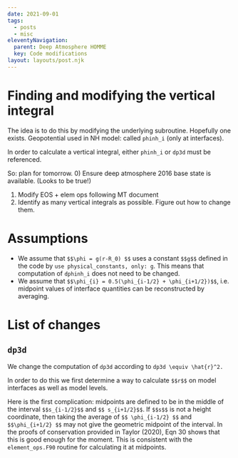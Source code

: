 ```yaml
---
date: 2021-09-01
tags:
  - posts
  - misc
eleventyNavigation:
  parent: Deep Atmosphere HOMME
  key: Code modifications
layout: layouts/post.njk
---
```


# Finding and modifying the vertical integral
The idea is to do this by modifying the underlying subroutine. Hopefully one exists.
Geopotential used in NH model: called `phinh_i` (only at interfaces). 

In order to calculate a vertical integral, either `phinh_i` or `dp3d` must be referenced.

So: plan for tomorrow. 
0) Ensure deep atmosphere 2016 base state is available.  (Looks to be true!)
1) Modify EOS + elem ops following MT document
2) Identify as many vertical integrals as possible. Figure out how to change them.


# Assumptions
* We assume that `$$\phi = g(r-R_0) $$` uses a constant `$$g$$` defined in the code by
`use physical_constants, only: g`. This means that computation of `dphinh_i` 
does not need to be changed.
* We assume that `$$\phi_{i} = 0.5(\phi_{i-1/2} + \phi_{i+1/2})$$`, i.e. midpoint values
of interface quantities can be reconstructed by averaging.


# List of changes

## `dp3d`
We change the computation of `dp3d` according to `dp3d \equiv \hat{r}^2.`

In order to do this we first determine a way to calculate `$$r$$` on model 
interfaces as well as model levels.

Here is the first complication: midpoints are defined to be in the middle of the interval `$$s_{i-1/2}$$` and
`$$ s_{i+1/2}$$`. If `$$s$$` is not a height coordinate, then taking the average of `$$ \phi_{i-1/2} $$` and `$$\phi_{i+1/2} $$`
may not give the geometric midpoint of the interval. In the proofs of conservation
provided in Taylor (2020), Eqn 30 shows that this is good enough for the moment. This is consistent with the `element_ops.F90` routine
for calculating it at midpoints.
